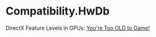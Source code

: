 # Compatibility.HwDb
DirectX Feature Levels in GPUs: [You're Too OLD to Game!](https://youtu.be/0YDy6ygIjfY)
